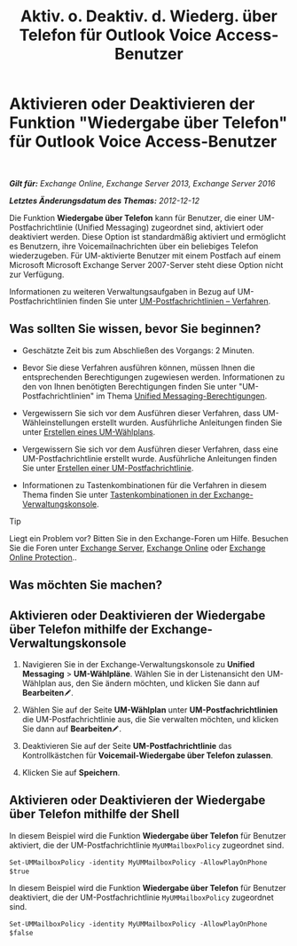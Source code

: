 ﻿---
title: 'Aktiv. o. Deaktiv. d. Wiederg. über Telefon für Outlook Voice Access-Benutzer'
TOCTitle: Aktivieren oder Deaktivieren der Funktion "Wiedergabe über Telefon" für Outlook Voice Access-Benutzer
ms:assetid: d3281a97-6fc6-42a3-855f-1af1184a644a
ms:mtpsurl: https://technet.microsoft.com/de-de/library/Dd351161(v=EXCHG.150)
ms:contentKeyID: 52062780
ms.date: 04/24/2018
mtps_version: v=EXCHG.150
ms.translationtype: HT
---

# Aktivieren oder Deaktivieren der Funktion \"Wiedergabe über Telefon\" für Outlook Voice Access-Benutzer

 

_**Gilt für:** Exchange Online, Exchange Server 2013, Exchange Server 2016_

_**Letztes Änderungsdatum des Themas:** 2012-12-12_

Die Funktion **Wiedergabe über Telefon** kann für Benutzer, die einer UM-Postfachrichtlinie (Unified Messaging) zugeordnet sind, aktiviert oder deaktiviert werden. Diese Option ist standardmäßig aktiviert und ermöglicht es Benutzern, ihre Voicemailnachrichten über ein beliebiges Telefon wiederzugeben. Für UM-aktivierte Benutzer mit einem Postfach auf einem Microsoft Microsoft Exchange Server 2007-Server steht diese Option nicht zur Verfügung.

Informationen zu weiteren Verwaltungsaufgaben in Bezug auf UM-Postfachrichtlinien finden Sie unter [UM-Postfachrichtlinien – Verfahren](https://review.docs.microsoft.com/de-de/exchange/voice-mail-unified-messaging/set-up-voice-mail/um-mailbox-policy-procedures).

## Was sollten Sie wissen, bevor Sie beginnen?

  - Geschätzte Zeit bis zum Abschließen des Vorgangs: 2 Minuten.

  - Bevor Sie diese Verfahren ausführen können, müssen Ihnen die entsprechenden Berechtigungen zugewiesen werden. Informationen zu den von Ihnen benötigten Berechtigungen finden Sie unter "UM-Postfachrichtlinien" im Thema [Unified Messaging-Berechtigungen](unified-messaging-permissions-exchange-2013-help.md).

  - Vergewissern Sie sich vor dem Ausführen dieser Verfahren, dass UM-Wähleinstellungen erstellt wurden. Ausführliche Anleitungen finden Sie unter [Erstellen eines UM-Wählplans](https://review.docs.microsoft.com/de-de/exchange/voice-mail-unified-messaging/connect-voice-mail-system/create-um-dial-plan).

  - Vergewissern Sie sich vor dem Ausführen dieser Verfahren, dass eine UM-Postfachrichtlinie erstellt wurde. Ausführliche Anleitungen finden Sie unter [Erstellen einer UM-Postfachrichtlinie](https://review.docs.microsoft.com/de-de/exchange/voice-mail-unified-messaging/set-up-voice-mail/create-um-mailbox-policy).

  - Informationen zu Tastenkombinationen für die Verfahren in diesem Thema finden Sie unter [Tastenkombinationen in der Exchange-Verwaltungskonsole](keyboard-shortcuts-in-the-exchange-admin-center-exchange-online-protection-help.md).


> [!TIP]
> Liegt ein Problem vor? Bitten Sie in den Exchange-Foren um Hilfe. Besuchen Sie die Foren unter <A href="https://go.microsoft.com/fwlink/p/?linkid=60612">Exchange Server</A>, <A href="https://go.microsoft.com/fwlink/p/?linkid=267542">Exchange Online</A> oder <A href="https://go.microsoft.com/fwlink/p/?linkid=285351">Exchange Online Protection</A>..



## Was möchten Sie machen?

## Aktivieren oder Deaktivieren der Wiedergabe über Telefon mithilfe der Exchange-Verwaltungskonsole

1.  Navigieren Sie in der Exchange-Verwaltungskonsole zu **Unified Messaging** \> **UM-Wählpläne**. Wählen Sie in der Listenansicht den UM-Wählplan aus, den Sie ändern möchten, und klicken Sie dann auf **Bearbeiten**![Bearbeitungssymbol](images/Bb124582.6f53ccb2-1f13-4c02-bea0-30690e6ea71d(EXCHG.150).gif "Bearbeitungssymbol").

2.  Wählen Sie auf der Seite **UM-Wählplan** unter **UM-Postfachrichtlinien** die UM-Postfachrichtlinie aus, die Sie verwalten möchten, und klicken Sie dann auf **Bearbeiten**![Bearbeitungssymbol](images/Bb124582.6f53ccb2-1f13-4c02-bea0-30690e6ea71d(EXCHG.150).gif "Bearbeitungssymbol").

3.  Deaktivieren Sie auf der Seite **UM-Postfachrichtlinie** das Kontrollkästchen für **Voicemail-Wiedergabe über Telefon zulassen**.

4.  Klicken Sie auf **Speichern**.

## Aktivieren oder Deaktivieren der Wiedergabe über Telefon mithilfe der Shell

In diesem Beispiel wird die Funktion **Wiedergabe über Telefon** für Benutzer aktiviert, die der UM-Postfachrichtlinie `MyUMMailboxPolicy` zugeordnet sind.

    Set-UMMailboxPolicy -identity MyUMMailboxPolicy -AllowPlayOnPhone $true

In diesem Beispiel wird die Funktion **Wiedergabe über Telefon** für Benutzer deaktiviert, die der UM-Postfachrichtlinie `MyUMMailboxPolicy` zugeordnet sind.

    Set-UMMailboxPolicy -identity MyUMMailboxPolicy -AllowPlayOnPhone $false

